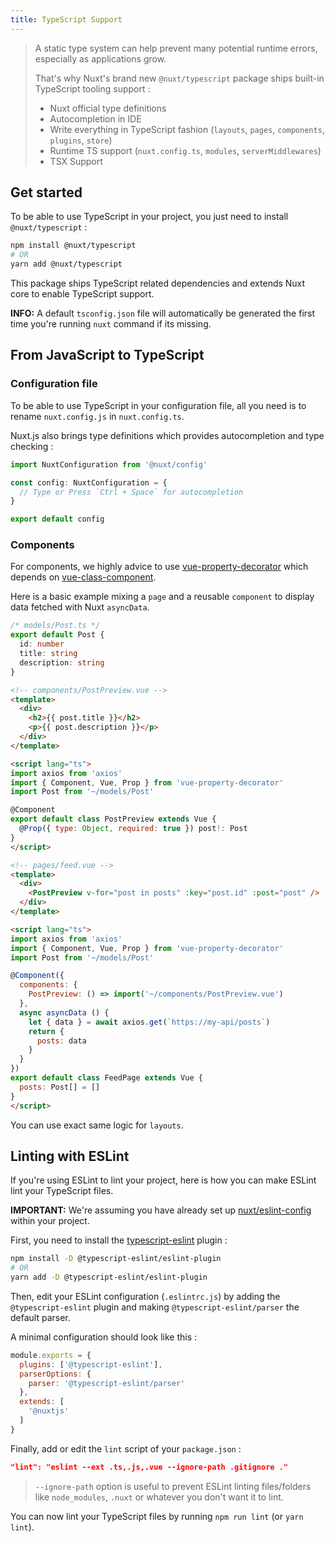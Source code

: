```yaml
---
title: TypeScript Support
---
```


> A static type system can help prevent many potential runtime errors, especially as applications grow.
>
> That's why Nuxt's brand new `@nuxt/typescript` package ships built-in TypeScript tooling support :
> - Nuxt official type definitions
> - Autocompletion in IDE
> - Write everything in TypeScript fashion (`layouts`, `pages`, `components`, `plugins`, `store`)
> - Runtime TS support (`nuxt.config.ts`, `modules`, `serverMiddlewares`)
> - TSX Support

## Get started

To be able to use TypeScript in your project, you just need to install `@nuxt/typescript` :
```sh
npm install @nuxt/typescript
# OR
yarn add @nuxt/typescript
```

<div class="Alert Alert--teal">

This package ships TypeScript related dependencies and extends Nuxt core to enable TypeScript support. 

</div>

<div class="Alert Alert--gray">

**INFO:** A default `tsconfig.json` file will automatically be generated the first time you're running `nuxt` command if its missing.

</div>

## From JavaScript to TypeScript

### Configuration file

To be able to use TypeScript in your configuration file, all you need is to rename `nuxt.config.js` in `nuxt.config.ts`.

Nuxt.js also brings type definitions which provides autocompletion and type checking :

```ts
import NuxtConfiguration from '@nuxt/config'

const config: NuxtConfiguration = {
  // Type or Press `Ctrl + Space` for autocompletion
}

export default config
```

### Components

For components, we highly advice to use [vue-property-decorator](https://github.com/kaorun343/vue-property-decorator) which depends on [vue-class-component](https://github.com/vuejs/vue-class-component).

Here is a basic example mixing a `page` and a reusable `component` to display data fetched with Nuxt `asyncData`.

```ts
/* models/Post.ts */
export default Post {
  id: number
  title: string
  description: string
}
```

```html
<!-- components/PostPreview.vue -->
<template>
  <div>
    <h2>{{ post.title }}</h2>
    <p>{{ post.description }}</p>
  </div>
</template>

<script lang="ts">
import axios from 'axios'
import { Component, Vue, Prop } from 'vue-property-decorator'
import Post from '~/models/Post'

@Component
export default class PostPreview extends Vue {
  @Prop({ type: Object, required: true }) post!: Post
}
</script>
```

```html
<!-- pages/feed.vue -->
<template>
  <div>
    <PostPreview v-for="post in posts" :key="post.id" :post="post" />
  </div>
</template>

<script lang="ts">
import axios from 'axios'
import { Component, Vue, Prop } from 'vue-property-decorator'
import Post from '~/models/Post'

@Component({
  components: {
    PostPreview: () => import('~/components/PostPreview.vue')
  },
  async asyncData () {
    let { data } = await axios.get(`https://my-api/posts`)
    return { 
      posts: data
    }
  }
})
export default class FeedPage extends Vue {
  posts: Post[] = []
}
</script>
```

You can use exact same logic for `layouts`.

## Linting with ESLint

If you're using ESLint to lint your project, here is how you can make ESLint lint your TypeScript files. 

<div class="Alert Alert--teal">

**IMPORTANT:** We're assuming you have already set up [nuxt/eslint-config](https://github.com/nuxt/eslint-config) within your project.

</div>

First, you need to install the [typescript-eslint](https://github.com/typescript-eslint/typescript-eslint) plugin :

```sh
npm install -D @typescript-eslint/eslint-plugin
# OR
yarn add -D @typescript-eslint/eslint-plugin
```

Then, edit your ESLint configuration (`.eslintrc.js`) by adding the `@typescript-eslint` plugin and making `@typescript-eslint/parser` the default parser.  

A minimal configuration should look like this :

```js
module.exports = {
  plugins: ['@typescript-eslint'],
  parserOptions: {
    parser: '@typescript-eslint/parser'
  },
  extends: [
    '@nuxtjs'
  ]
}

```

Finally, add or edit the `lint` script of your `package.json` :

```json
"lint": "eslint --ext .ts,.js,.vue --ignore-path .gitignore ."
```

> `--ignore-path` option is useful to prevent ESLint linting files/folders like `node_modules`, `.nuxt` or whatever you don't want it to lint.

You can now lint your TypeScript files by running `npm run lint` (or `yarn lint`).
